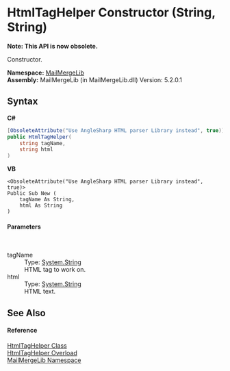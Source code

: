 # HtmlTagHelper Constructor (String, String)
 

**Note: This API is now obsolete.**

Constructor.

**Namespace:**&nbsp;<a href="31c6ebbe-d683-7561-7308-5a5ee1f76bf5">MailMergeLib</a><br />**Assembly:**&nbsp;MailMergeLib (in MailMergeLib.dll) Version: 5.2.0.1

## Syntax

**C#**<br />
``` C#
[ObsoleteAttribute("Use AngleSharp HTML parser Library instead", true)]
public HtmlTagHelper(
	string tagName,
	string html
)
```

**VB**<br />
``` VB
<ObsoleteAttribute("Use AngleSharp HTML parser Library instead", true)>
Public Sub New ( 
	tagName As String,
	html As String
)
```


#### Parameters
&nbsp;<dl><dt>tagName</dt><dd>Type: <a href="http://msdn2.microsoft.com/en-us/library/s1wwdcbf" target="_blank">System.String</a><br />HTML tag to work on.</dd><dt>html</dt><dd>Type: <a href="http://msdn2.microsoft.com/en-us/library/s1wwdcbf" target="_blank">System.String</a><br />HTML text.</dd></dl>

## See Also


#### Reference
<a href="4d4a7a72-8247-db1a-0df5-89cb79f3ad4a">HtmlTagHelper Class</a><br /><a href="c4b2647e-1b2f-5717-df79-217e9d5c6d6b">HtmlTagHelper Overload</a><br /><a href="31c6ebbe-d683-7561-7308-5a5ee1f76bf5">MailMergeLib Namespace</a><br />